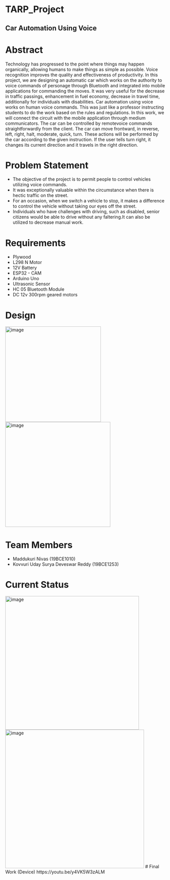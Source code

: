 # TARP_Project
## Car Automation Using Voice
# Abstract
Technology has progressed to the point where things may happen organically, allowing humans to make things as simple as possible. Voice recognition improves the quality and effectiveness of productivity. In this project, we are designing an automatic car which works on the authority to voice commands of personage through Bluetooth and integrated into mobile applications for commanding the moves. It was very useful for the decrease in traffic passings, enhancement in fuel economy, decrease in travel time, additionally for individuals with disabilities. Car automation using voice works on human voice commands. This was just like a professor instructing students to do the work based on the rules and regulations. In this work, we will connect the circuit with the mobile application through medium communicators. The car can be controlled by remotevoice commands straightforwardly from the client. The car can move frontward, in reverse, left, right, halt, moderate, quick, turn. These actions will be performed by the car according to the given instruction. If the user tells turn right, it changes its current direction and it travels in the right direction.

# Problem Statement
* The objective of the project is to permit people to control vehicles utilizing voice commands. 
* It was exceptionally valuable within the circumstance when there is hectic traffic on the street. 
* For an occasion, when we switch a vehicle to stop, it makes a difference to control the vehicle without taking our eyes off the street.
* Individuals who have challenges with driving, such as disabled, senior citizens would be able to drive without any faltering.It can also be utilized to decrease manual work.

# Requirements
* Plywood
* L298 N Motor
* 12V Battery
* ESP32 - CAM
* Arduino Uno
* Ultrasonic Sensor
* HC 05 Bluetooth Module
* DC 12v 300rpm geared motors
# Design
<img width="301" alt="image" src="https://user-images.githubusercontent.com/60887877/163661939-b4aa4d49-908b-4775-a1e3-9205e1dae7de.png">
<img width="331" alt="image" src="https://user-images.githubusercontent.com/60887877/163661959-3404e7be-8fcc-4404-ac09-ec1a9ffbb9a9.png">

# Team Members
* Maddukuri Nivas (19BCE1010)
* Kovvuri Uday Surya Deveswar Reddy (19BCE1253)
# Current Status
<img width="421" alt="image" src="https://user-images.githubusercontent.com/60887877/158582864-fee67018-135f-4e84-8792-9fc50cdb0d60.png">
<img width="437" alt="image" src="https://user-images.githubusercontent.com/60887877/158583001-4ef85dbc-f0f9-4507-8c2b-3c7e3775d435.png">
# Final Work (Device)
https://youtu.be/y4VK5W3zALM
